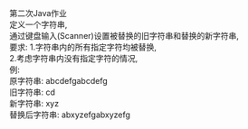 第二次Java作业 <br>
定义一个字符串, <br>
通过键盘输入(Scanner)设置被替换的旧字符串和替换的新字符串, <br>
要求: 1.字符串内的所有指定字符均被替换, <br>
2.考虑字符串内没有指定字符的情况, <br>
例: <br>
原字符串: abcdefgabcdefg <br>
旧字符串: cd <br>
新字符串: xyz <br>
替换后字符串: abxyzefgabxyzefg

